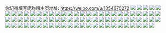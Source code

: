 你记得填写昵称哦主页地址: https://weibo.com/u/1054670272 
![](https://wx4.sinaimg.cn/mw2000/3edcfdc0gy1h9bo9kmkioj22an327x6q.jpg) 
![](https://wx4.sinaimg.cn/mw2000/3edcfdc0gy1h99mi6euk0j23402c0u0z.jpg) 
![](https://wx4.sinaimg.cn/mw2000/3edcfdc0gy1h99mi16ibhj23402c0hdt.jpg) 
![](https://wx4.sinaimg.cn/mw2000/3edcfdc0gy1h994w0maolj23402c0b2b.jpg) 
![](https://wx4.sinaimg.cn/mw2000/3edcfdc0gy1h975yrenn5j22c0340qv8.jpg) 
![](https://wx4.sinaimg.cn/mw2000/3edcfdc0gy1h975yuv8cij20zu25o4km.jpg) 
![](https://wx4.sinaimg.cn/mw2000/3edcfdc0gy1h95xefesd8j21o0280e81.jpg) 
![](https://wx4.sinaimg.cn/mw2000/3edcfdc0gy1h95xeap0zmj21o02804qp.jpg) 
![](https://wx4.sinaimg.cn/mw2000/3edcfdc0gy1h94xguef6uj21o0280x6p.jpg) 
![](https://wx4.sinaimg.cn/mw2000/3edcfdc0gy1h94xi85fzbj23402c0hdt.jpg) 
![](https://wx4.sinaimg.cn/mw2000/3edcfdc0gy1h93xblor54j20d00hs76q.jpg) 
![](https://wx4.sinaimg.cn/mw2000/3edcfdc0gy1h93taut7prj21o02801kx.jpg) 
![](https://wx4.sinaimg.cn/mw2000/3edcfdc0gy1h93fxutczyj21o0280e81.jpg) 
![](https://wx4.sinaimg.cn/mw2000/3edcfdc0gy1h93fxvy6ybj21o0280b29.jpg) 
![](https://wx4.sinaimg.cn/mw2000/3edcfdc0gy1h93fxstnx5j21o0280kjl.jpg) 
![](https://wx4.sinaimg.cn/mw2000/3edcfdc0gy1h92l8tuy6jj20kt0rqwk2.jpg) 
![](https://wx4.sinaimg.cn/mw2000/3edcfdc0gy1h90y54em95j22c03404qp.jpg) 
![](https://wx4.sinaimg.cn/mw2000/3edcfdc0gy1h90y573zsbj22c03407wi.jpg) 
![](https://wx4.sinaimg.cn/mw2000/3edcfdc0gy1h8zds2p2o1j20u01hcdnb.jpg) 
![](https://wx4.sinaimg.cn/mw2000/3edcfdc0gy1h8wkuacn9oj22c0340x6s.jpg) 
![](https://wx4.sinaimg.cn/mw2000/3edcfdc0gy1h8wkud10wmj22c0340kjo.jpg) 
![](https://wx4.sinaimg.cn/mw2000/3edcfdc0gy1h8wku6arhfj21o02807wi.jpg) 
![](https://wx4.sinaimg.cn/mw2000/3edcfdc0gy1h8vjtzw80bj21o02807wh.jpg) 
![](https://wx4.sinaimg.cn/mw2000/3edcfdc0gy1h8uk47l26dj20sg0lb794.jpg) 
![](https://wx4.sinaimg.cn/mw2000/3edcfdc0gy1h8uk46tyg5j20l70qqjw9.jpg) 
![](https://wx4.sinaimg.cn/mw2000/3edcfdc0gy1h8ue7mu2gfj22c03401ky.jpg) 
![](https://wx4.sinaimg.cn/mw2000/3edcfdc0gy1h8saqd1fh7j22yo2804qr.jpg) 
![](https://wx4.sinaimg.cn/mw2000/3edcfdc0gy1h8s2u9osxgj20zu25okjm.jpg) 
![](https://wx4.sinaimg.cn/mw2000/3edcfdc0gy1h8ruwj8fwcj21691kdqn1.jpg) 
![](https://wx4.sinaimg.cn/mw2000/3edcfdc0gy1h8ruyjj5asj21o02804qp.jpg) 
![](https://wx4.sinaimg.cn/mw2000/3edcfdc0gy1h8put9595hj20u018wn2h.jpg) 
![](https://wx4.sinaimg.cn/mw2000/3edcfdc0gy1h8put7mbjaj21c61s8u0m.jpg) 
![](https://wx4.sinaimg.cn/mw2000/3edcfdc0gy1h8put88i1yj20u018wjw3.jpg) 
![](https://wx4.sinaimg.cn/mw2000/3edcfdc0gy1h8put9iji5j218w0u040x.jpg) 
![](https://wx4.sinaimg.cn/mw2000/3edcfdc0gy1h8put5xsnbj21o0280x6p.jpg) 
![](https://wx4.sinaimg.cn/mw2000/3edcfdc0gy1h8put8ozbkj218w0u0dj9.jpg) 
![](https://wx4.sinaimg.cn/mw2000/3edcfdc0gy1h8lz98jai8j20u0140ask.jpg) 
![](https://wx4.sinaimg.cn/mw2000/3edcfdc0gy1h8lz97ij95j23402c0qv6.jpg) 
![](https://wx4.sinaimg.cn/mw2000/3edcfdc0gy1h8l615zk1uj21o0280b29.jpg) 
![](https://wx4.sinaimg.cn/mw2000/3edcfdc0gy1h8hyuj2ji9j20te13y7pz.jpg) 
![](https://wx4.sinaimg.cn/mw2000/3edcfdc0gy1h8gmyodthrj20tq12e1kx.jpg) 
![](https://wx4.sinaimg.cn/mw2000/3edcfdc0gy1h8fi0y9sfnj223v35sb29.jpg) 
![](https://wx4.sinaimg.cn/mw2000/3edcfdc0gy1h8fi16kujhj256o3gg4qx.jpg) 
![](https://wx4.sinaimg.cn/mw2000/3edcfdc0gy1h8fi1i0zxlj24x13a0b2h.jpg) 
![](https://wx4.sinaimg.cn/mw2000/3edcfdc0gy1h8fi0w303cj220v35ru0x.jpg) 
![](https://wx4.sinaimg.cn/mw2000/3edcfdc0gy1h8dzsmd8nqj20tu12lauf.jpg) 
![](https://wx4.sinaimg.cn/mw2000/3edcfdc0gy1h8bxre4p4wj22c0340kjl.jpg) 
![](https://wx4.sinaimg.cn/mw2000/3edcfdc0gy1h8bxp144b4j20u0140gv4.jpg) 
![](https://wx4.sinaimg.cn/mw2000/3edcfdc0gy1h8bxp0agvej20u0140wln.jpg) 
![](https://wx4.sinaimg.cn/mw2000/3edcfdc0gy1h8bbkn9xzdj20u012ogvz.jpg) 
![](https://wx4.sinaimg.cn/mw2000/3edcfdc0gy1h863qbb7z0j20sb1rtgp6.jpg) 
![](https://wx4.sinaimg.cn/mw2000/3edcfdc0gy1h863qc7rsrj20u01hc186.jpg) 
![](https://wx4.sinaimg.cn/mw2000/3edcfdc0gy1h85v9olgqbj21o0280npd.jpg) 
![](https://wx4.sinaimg.cn/mw2000/3edcfdc0gy1h851ny4yi2j21o0280hdt.jpg) 
![](https://wx4.sinaimg.cn/mw2000/3edcfdc0gy1h7zevp7i44j20m50m4782.jpg) 
![](https://wx4.sinaimg.cn/mw2000/3edcfdc0gy1h7uob42c04j20zu25okjl.jpg) 
![](https://wx4.sinaimg.cn/mw2000/3edcfdc0gy1h7uex3706sj22c0340qv5.jpg) 
![](https://wx4.sinaimg.cn/mw2000/3edcfdc0gy1h7tkp9011vj22c0340hdu.jpg) 
![](https://wx4.sinaimg.cn/mw2000/3edcfdc0gy1h7tkp6jn19j23402c0b2a.jpg) 
![](https://wx4.sinaimg.cn/mw2000/3edcfdc0gy1h7tkp7pi72j222l2rgkjm.jpg) 
![](https://wx4.sinaimg.cn/mw2000/3edcfdc0gy1h7s888cb7jj21o0280npd.jpg) 
![](https://wx4.sinaimg.cn/mw2000/3edcfdc0gy1h7q3biaiw7j20u0140gu9.jpg) 
![](https://wx4.sinaimg.cn/mw2000/3edcfdc0gy1h7q3bj7totj20tu13uqbi.jpg) 
![](https://wx4.sinaimg.cn/mw2000/3edcfdc0gy1h7q2phepe5j22c0340npd.jpg) 
![](https://wx4.sinaimg.cn/mw2000/3edcfdc0gy1h7q2pj2xoyj22c0340e81.jpg) 
![](https://wx4.sinaimg.cn/mw2000/3edcfdc0gy1h7or6jyhv7j21o02801ky.jpg) 
![](https://wx4.sinaimg.cn/mw2000/3edcfdc0gy1h7or6ntfjuj21o0280kjl.jpg) 
![](https://wx4.sinaimg.cn/mw2000/3edcfdc0gy1h7or6er97xj22102pd7wh.jpg) 
![](https://wx4.sinaimg.cn/mw2000/3edcfdc0gy1h7or6gkcuvj22c0340qv5.jpg) 
![](https://wx4.sinaimg.cn/mw2000/3edcfdc0gy1h7or6d9jeaj22c03401kx.jpg) 
![](https://wx4.sinaimg.cn/mw2000/3edcfdc0gy1h7ges3d246j22c0340hdt.jpg) 
![](https://wx4.sinaimg.cn/mw2000/3edcfdc0gy1h7ges1am9dj22c0340e81.jpg) 
![](https://wx4.sinaimg.cn/mw2000/3edcfdc0gy1h7ges5s5uej22c0340hdt.jpg) 
![](https://wx4.sinaimg.cn/mw2000/3edcfdc0gy1h7ges7uvk3j22c0340b29.jpg) 
![](https://wx4.sinaimg.cn/mw2000/3edcfdc0gy1h7az7gbno5j21sc21rb2a.jpg) 
![](https://wx4.sinaimg.cn/mw2000/3edcfdc0gy1h778to1ey6j235s2dc7wl.jpg) 
![](https://wx4.sinaimg.cn/mw2000/3edcfdc0gy1h778tqtm2bj21o02804l2.jpg) 
![](https://wx4.sinaimg.cn/mw2000/3edcfdc0gy1h76fhmgbflj21o02807wi.jpg) 
![](https://wx4.sinaimg.cn/mw2000/3edcfdc0gy1h76fhupnmtj21ya2lpe82.jpg) 
